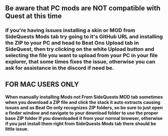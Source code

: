 Be aware that PC mods are NOT compatible with Quest at this time
----

### if you're having issues installing a skin or MOD from SideQuests Mods tab try going to it's GitHub URL and installing the ZIP to your PC and head to Beat Ons Upload tab in SideQuest, then try clicking on the white Upload button and selecting the file you want to upload from your PC in your file explorer, that some times fixes the issue, otherwise you can ask for assistance in the discord if need be.



FOR MAC USERS ONLY
----
#### When manually installing Mods not From SideQuests MOD tab sometimes when you download a ZIP file and click the stack it auto extracts causing issues and as Beat On only recognizes ZIP folders, so be sure to just open a finder window and navigate to your download folder to use the proper base ZIP folder If you downloaded it from your normal browser, otherwise if you just install them right from SideQuests Mods tab there should be little issue.